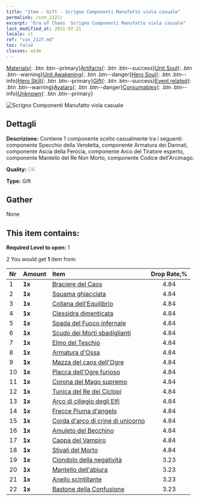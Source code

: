 ```yaml
---
title: "Item - Gift - Scrigno Componenti Manufatto viola casuale"
permalink: /con_2127/
excerpt: "Era of Chaos  Scrigno Componenti Manufatto viola casuale"
last_modified_at: 2021-07-21
locale: it
ref: "con_2127.md"
toc: false
classes: wide
---
```

 [Materials](/ItemsIT/){: .btn .btn--primary}[Artifacts](/ItemsIT/Artifacts/){: .btn .btn--success}[Unit Soul](/ItemsIT/UnitSoul/){: .btn .btn--warning}[Unit Awakening](/ItemsIT/UnitAwakening/){: .btn .btn--danger}[Hero Soul](/ItemsIT/HeroSoul/){: .btn .btn--info}[Hero Skill](/ItemsIT/HeroSkill/){: .btn .btn--primary}[Gift](/ItemsIT/Gift/){: .btn .btn--success}[Event related](/ItemsIT/Events/){: .btn .btn--warning}[Avatars](/ItemsIT/Avatars/){: .btn .btn--danger}[Consumables](/ItemsIT/Consumables/){: .btn .btn--info}[Unknown](/ItemsIT/Unknown/){: .btn .btn--primary}

 ![Scrigno Componenti Manufatto viola casuale](/images/t/i_907046.png)

## Dettagli
 **Descrizione:** Contiene 1 componente scelto casualmente tra i seguenti: componente Specchio della Vendetta, componente Armatura dei Dannati, componente Ascia della Ferocia, componente Arco del Tiratore esperto, componente Mantello del Re Non Morto, componente Codice dell'Arcimago.

 **Quality:** <span style="color: #DA70D6">OK</span>

 **Type:** Gift

## Gather

  None

## This item contains:

 **Required Level to open:** 1

 2 You would get **1** item  from:

  | Nr | Amount |     Item    | Drop Rate,% |
  |:---|:-------|:------------|:---------:|
  | 1 |  **1x** | [Braciere del Caos](/ItemsIT/art_140/) | 4.84 | 
  | 2 |  **1x** | [Squama ghiacciata](/ItemsIT/art_141/) | 4.84 | 
  | 3 |  **1x** | [Collana dell'Equilibrio](/ItemsIT/art_142/) | 4.84 | 
  | 4 |  **1x** | [Clessidra dimenticata](/ItemsIT/art_143/) | 4.84 | 
  | 5 |  **1x** | [Spada del Fuoco infernale](/ItemsIT/art_121/) | 4.84 | 
  | 6 |  **1x** | [Scudo dei Morti sbadiglianti](/ItemsIT/art_122/) | 4.84 | 
  | 7 |  **1x** | [Elmo del Teschio](/ItemsIT/art_123/) | 4.84 | 
  | 8 |  **1x** | [Armatura d'Ossa](/ItemsIT/art_124/) | 4.84 | 
  | 9 |  **1x** | [Mazza del caos dell'Ogre](/ItemsIT/art_125/) | 4.84 | 
  | 10 |  **1x** | [Placca dell'Ogre furioso](/ItemsIT/art_126/) | 4.84 | 
  | 11 |  **1x** | [Corona del Mago supremo](/ItemsIT/art_127/) | 4.84 | 
  | 12 |  **1x** | [Tunica del Re dei Ciclopi](/ItemsIT/art_128/) | 4.84 | 
  | 13 |  **1x** | [Arco di ciliegio degli Elfi](/ItemsIT/art_103/) | 4.84 | 
  | 14 |  **1x** | [Frecce Piuma d'angelo](/ItemsIT/art_104/) | 4.84 | 
  | 15 |  **1x** | [Corda d'arco di crine di unicorno](/ItemsIT/art_105/) | 4.84 | 
  | 16 |  **1x** | [Amuleto del Becchino](/ItemsIT/art_129/) | 4.84 | 
  | 17 |  **1x** | [Cappa del Vampiro](/ItemsIT/art_130/) | 4.84 | 
  | 18 |  **1x** | [Stivali del Morto](/ItemsIT/art_131/) | 4.84 | 
  | 19 |  **1x** | [Ciondolo della negatività](/ItemsIT/art_136/) | 3.23 | 
  | 20 |  **1x** | [Mantello dell'abiura](/ItemsIT/art_137/) | 3.23 | 
  | 21 |  **1x** | [Anello scintillante](/ItemsIT/art_138/) | 3.23 | 
  | 22 |  **1x** | [Bastone della Confusione](/ItemsIT/art_139/) | 3.23 | 
